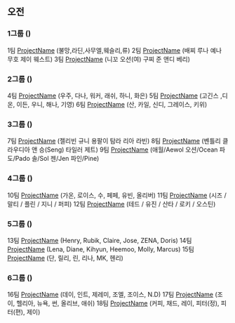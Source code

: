 ## 오전

### 1그룹 ()
1팀 [ProjectName](http://projectlink) (불망,라딘,사무엘,웨슬리,류)
2팀 [ProjectName](http://projectlink) (배찌 루나 예나 무호 제이 웨스트)
3팀 [ProjectName](http://projectlink) (니꼬 오션(여) 구찌 준 앤디 베리)

### 2그룹 ()
4팀 [ProjectName](http://projectlink) (우주, 다나, 워커, 래쉬, 하니, 화은)
5팀 [ProjectName](http://projectlink) (고긴스 ,디온, 이든, 우니, 해나, 기영)
6팀 [ProjectName](http://projectlink) (산, 카일, 신디, 그레이스,  키위)

### 3그룹 ()
7팀 [ProjectName](http://projectlink) (젤리빈 규니 용팔이 탐라 리아 라빈)
8팀 [ProjectName](http://projectlink) (벤틀리 클라우디아 앤 승(Seng) 타일러 제트)
9팀 [ProjectName](http://projectlink) (애월/Aewol 오션/Ocean 파도/Pado 솔/Sol 젠/Jen 파인/Pine)

### 4그룹 ()
10팀 [ProjectName](http://projectlink) (가온, 로이스, 수, 페페, 유빈, 올리버)
11팀 [ProjectName](http://projectlink) (시즈 / 말티 / 플린 / 지니 / 퍼피)
12팀 [ProjectName](http://projectlink) (테드 / 유진 / 산타 / 로키 / 오스틴)

### 5그룹 ()
13팀 [ProjectName](http://projectlink) (Henry, Rubik, Claire, Jose, ZENA, Doris)
14팀 [ProjectName](http://projectlink) (Lena, Diane, Kihyun, Heemoo, Molly, Marcus)
15팀 [ProjectName](http://projectlink) (단, 릴리, 린, 리나, MK, 헨리)

### 6그룹 ()
16팀 [ProjectName](http://projectlink) (데이, 인트, 제레미, 조엘, 조이스, N.D)
17팀 [ProjectName](http://projectlink) (조이, 헬리아, 뉴욕, 썬, 올리브, 애쉬)
18팀 [ProjectName](http://projectlink) (커피, 채드, 레이, 피터(정), 피터(편), 제이)
